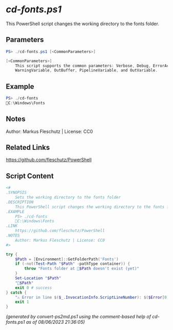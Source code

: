 *cd-fonts.ps1*
================

This PowerShell script changes the working directory to the fonts folder.

Parameters
----------
```powershell
PS> ./cd-fonts.ps1 [<CommonParameters>]

[<CommonParameters>]
    This script supports the common parameters: Verbose, Debug, ErrorAction, ErrorVariable, WarningAction, 
    WarningVariable, OutBuffer, PipelineVariable, and OutVariable.
```

Example
-------
```powershell
PS> ./cd-fonts
📂C:\Windows\Fonts

```

Notes
-----
Author: Markus Fleschutz | License: CC0

Related Links
-------------
https://github.com/fleschutz/PowerShell

Script Content
--------------
```powershell
<#
.SYNOPSIS
	Sets the working directory to the fonts folder
.DESCRIPTION
	This PowerShell script changes the working directory to the fonts folder.
.EXAMPLE
	PS> ./cd-fonts
	📂C:\Windows\Fonts
.LINK
	https://github.com/fleschutz/PowerShell
.NOTES
	Author: Markus Fleschutz | License: CC0
#>

try {
	$Path = [Environment]::GetFolderPath('Fonts')
	if (-not(Test-Path "$Path" -pathType container)) {
		throw "Fonts folder at 📂$Path doesn't exist (yet)"
	}
	Set-Location "$Path"
	"📂$Path"
	exit 0 # success
} catch {
	"⚠️ Error in line $($_.InvocationInfo.ScriptLineNumber): $($Error[0])"
	exit 1
}
```

*(generated by convert-ps2md.ps1 using the comment-based help of cd-fonts.ps1 as of 08/06/2023 21:36:05)*
